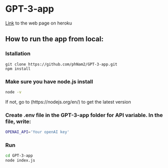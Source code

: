 # GPT-3-app
[Link](https://openai-search-app.herokuapp.com) to the web page on heroku

## How to run the app from local:
### Istallation
```shell
git clone https://github.com/phNam2/GPT-3-app.git
npm install
```
### Make sure you have node.js install
```bash
node -v
```
<p>If not, go to (https://nodejs.org/en/) to get the latest version</p>

### Create .env file in the **GPT-3-app** folder for API variable. In the file, write:
```bash
OPENAI_API='Your openAI key'
```

### Run
```bash
cd GPT-3-app
node index.js
```